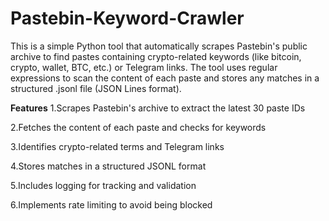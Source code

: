 # Pastebin-Keyword-Crawler
This is a simple Python tool that automatically scrapes Pastebin's public archive to find pastes containing crypto-related keywords (like bitcoin, crypto, wallet, BTC, etc.) or Telegram links. The tool uses regular expressions to scan the content of each paste and stores any matches in a structured .jsonl file (JSON Lines format).

**Features**
1.Scrapes Pastebin's archive to extract the latest 30 paste IDs

2.Fetches the content of each paste and checks for keywords

3.Identifies crypto-related terms and Telegram links

4.Stores matches in a structured JSONL format

5.Includes logging for tracking and validation

6.Implements rate limiting to avoid being blocked
